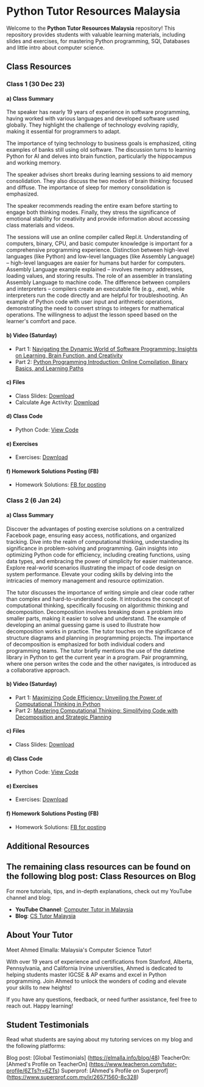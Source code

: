 # Python Tutor Resources Malaysia 

Welcome to the **Python Tutor Resources Malaysia** repository! 
This repository provides students with valuable learning materials, including slides and exercises, for mastering Python programming, SQl, Databases and little intro 
about computer science.

## Class Resources

### Class 1 (30 Dec 23)

#### a) Class Summary

The speaker has nearly 19 years of experience in software programming, having worked with various languages and developed software used globally. They highlight the challenge of technology evolving rapidly, making it essential for programmers to adapt.

The importance of tying technology to business goals is emphasized, citing examples of banks still using old software. The discussion turns to learning Python for AI and delves into brain function, particularly the hippocampus and working memory.

The speaker advises short breaks during learning sessions to aid memory consolidation. They also discuss the two modes of brain thinking: focused and diffuse. The importance of sleep for memory consolidation is emphasized.

The speaker recommends reading the entire exam before starting to engage both thinking modes. Finally, they stress the significance of emotional stability for creativity and provide information about accessing class materials and videos.

The sessions will use an online compiler called Repl.it.
Understanding of computers, binary, CPU, and basic computer knowledge is important for a comprehensive programming experience.
Distinction between high-level languages (like Python) and low-level languages (like Assembly Language) – high-level languages are easier for humans but harder for computers.
Assembly Language example explained – involves memory addresses, loading values, and storing results.
The role of an assembler in translating Assembly Language to machine code.
The difference between compilers and interpreters – compilers create an executable file (e.g., .exe), while interpreters run the code directly and are helpful for troubleshooting.
An example of Python code with user input and arithmetic operations, demonstrating the need to convert strings to integers for mathematical operations.
The willingness to adjust the lesson speed based on the learner's comfort and pace.

#### b) Video (Saturday)

- Part 1: [Navigating the Dynamic World of Software Programming: Insights on Learning, Brain Function, and Creativity](#)
- Part 2: [Python Programming Introduction: Online Compilation, Binary Basics, and Learning Paths](#)

#### c) Files

- Class Slides: [Download](#)
- Calculate Age Activity: [Download](#)

#### d) Class Code

- Python Code: [View Code](#)

#### e) Exercises

- Exercises: [Download](#)

#### f) Homework Solutions Posting (FB)

- Homework Solutions: [FB for posting ](www.facebook.com/igcseCStutor/posts/pfbid02FSV8QFAk8sUBCaMGsKH7WcXB52XJbK72zP8gDQSu1PxvCweW3Ksev48sfRACe9PUl)

### Class 2 (6 Jan 24)

#### a) Class Summary

Discover the advantages of posting exercise solutions on a centralized Facebook page, ensuring easy access, notifications, and organized tracking. Dive into the realm of computational thinking, understanding its significance in problem-solving and programming. Gain insights into optimizing Python code for efficiency, including creating functions, using data types, and embracing the power of simplicity for easier maintenance. Explore real-world scenarios illustrating the impact of code design on system performance. Elevate your coding skills by delving into the intricacies of memory management and resource optimization.

The tutor discusses the importance of writing simple and clear code rather than complex and hard-to-understand code.
It introduces the concept of computational thinking, specifically focusing on algorithmic thinking and decomposition.
Decomposition involves breaking down a problem into smaller parts, making it easier to solve and understand.
The example of developing an animal guessing game is used to illustrate how decomposition works in practice.
The tutor touches on the significance of structure diagrams and planning in programming projects.
The importance of decomposition is emphasized for both individual coders and programming teams.
The tutor briefly mentions the use of the datetime library in Python to get the current year in a program.
Pair programming, where one person writes the code and the other navigates, is introduced as a collaborative approach.

#### b) Video (Saturday)

- Part 1: [Maximizing Code Efficiency: Unveiling the Power of Computational Thinking in Python](youtu.be/c7KXnzcj3TU)
- Part 2: [Mastering Computational Thinking: Simplifying Code with Decomposition and Strategic Planning](youtu.be/bhv2qJCM89o)

#### c) Files

- Class Slides: [Download](drive.google.com/file/d/17V_jWnD74WGoJ4CkUSEHu7ti38L_pnrf/view?usp=drive_link)

#### d) Class Code

- Python Code: [View Code](replit.com/@AhmedElmalla/Python-GsinYeo#Class%202.py)

#### e) Exercises

- Exercises: [Download](replit.com/@AhmedElmalla/Python-GsinYeo#Class%202%20-%20Exercise.py)

#### f) Homework Solutions Posting (FB)

- Homework Solutions: [FB for posting ](www.facebook.com/igcseCStutor/posts/pfbid02FSV8QFAk8sUBCaMGsKH7WcXB52XJbK72zP8gDQSu1PxvCweW3Ksev48sfRACe9PUl)


## Additional Resources
The remaining class resources can be found on the following blog post: Class Resources on Blog
---

For more tutorials, tips, and in-depth explanations, check out my YouTube channel and blog:

- **YouTube Channel**: [Computer Tutor in Malaysia](https://www.youtube.com/@tutorAL9618)
- **Blog**: [CS Tutor Malaysia ](https://elmalla.info/blog/1)


## About Your Tutor

Meet Ahmed Elmalla: Malaysia's Computer Science Tutor!

With over 19 years of experience and certifications from Stanford, Alberta, Pennsylvania, and California Irvine universities, Ahmed is dedicated to helping students master IGCSE & AP exams and excel in Python programming. Join Ahmed to unlock the wonders of coding and elevate your skills to new heights!

If you have any questions, feedback, or need further assistance, feel free to reach out. Happy learning!


## Student Testimonials
Read what students are saying about my tutoring services on my blog and the following platforms:

Blog post: [Global Testimonials] (https://elmalla.info/blog/48)
TeacherOn: [Ahmed's Profile on TeacherOn] (https://www.teacheron.com/tutor-profile/6ZTs?r=6ZTs)
Superprof: [Ahmed's Profile on Superprof] (https://www.superprof.com.my/ir/26571560-8c328)